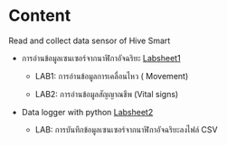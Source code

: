 # **Content**
Read and collect data sensor of Hive Smart
    
- การอ่านข้อมูลเซนเซอร์จากนาฬิกาอัจฉริยะ [Labsheet1](https://docs.google.com/document/d/15NDk9rJIn8INRnDCxUFu8QwP7kPr5LjcIiTMdxlSu7s/edit?usp=sharing)
    
    - LAB1: การอ่านข้อมูลการเคลื่อนไหว ( Movement) 
    
    - LAB2: การอ่านข้อมูลสัญญาณชีพ (Vital signs)
    
- Data logger with python [Labsheet2](https://docs.google.com/document/d/16M3hq6l8wd9gpXc0TRNX4mAxoPafs421VLoQXnbOadw/edit?usp=sharing)
   
   - LAB: การบันทึกข้อมูลเซนเซอร์จากนาฬิกาอัจฉริยะลงไฟล์ CSV
   
